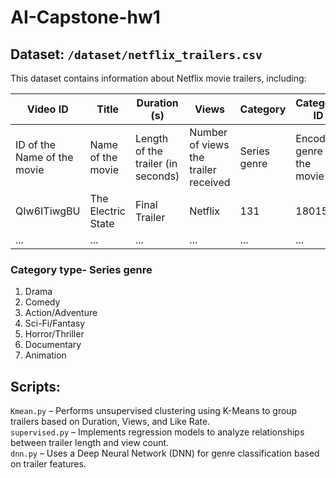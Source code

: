 # AI-Capstone-hw1
## Dataset: ```/dataset/netflix_trailers.csv```
This dataset contains information about Netflix movie trailers, including:
  
| Video ID  | Title  | Duration (s) | Views   | Category        | Category ID | Like Rate | Comment Rate |
|-----------|----------------------------------------------|-------------|---------|----------------|-------------|------------|--------------|
| ID of the Name of the movie | Name of the movie | Length of the trailer (in seconds) | Number of views the trailer received | Series genre | Encoded genre of the movie | Ratio of likes to total interactions | Ratio of comment to total interactions |
| QIw6ITiwgBU | The Electric State | Final Trailer | Netflix | 131 | 1801529 | Sci-Fi/Fantasy | 4 | 0.8 | 0.09 |
| ... | ... | ... | ... | ... | ... | ... | ... | ... | ... |
### Category type- Series genre  
1. Drama
2. Comedy
3. Action/Adventure
4. Sci-Fi/Fantasy
5. Horror/Thriller
6. Documentary
7. Animation  
## Scripts:  
```Kmean.py``` – Performs unsupervised clustering using K-Means to group trailers based on Duration, Views, and Like Rate.  
```supervised.py``` – Implements regression models to analyze relationships between trailer length and view count.  
```dnn.py``` – Uses a Deep Neural Network (DNN) for genre classification based on trailer features.  
